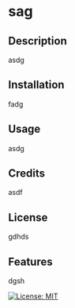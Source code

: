# sag
  ## Description
  asdg

  ## Installation
  fadg

  ## Usage
  asdg

  ## Credits
  asdf

  ## License
  gdhds

  ## Features
  dgsh

  [![License: MIT](https://img.shields.io/badge/License-MIT-yellow.svg)](https://opensource.org/licenses/MIT)
